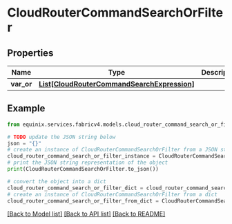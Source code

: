 # CloudRouterCommandSearchOrFilter


## Properties

Name | Type | Description | Notes
------------ | ------------- | ------------- | -------------
**var_or** | [**List[CloudRouterCommandSearchExpression]**](CloudRouterCommandSearchExpression.md) |  | [optional] 

## Example

```python
from equinix.services.fabricv4.models.cloud_router_command_search_or_filter import CloudRouterCommandSearchOrFilter

# TODO update the JSON string below
json = "{}"
# create an instance of CloudRouterCommandSearchOrFilter from a JSON string
cloud_router_command_search_or_filter_instance = CloudRouterCommandSearchOrFilter.from_json(json)
# print the JSON string representation of the object
print(CloudRouterCommandSearchOrFilter.to_json())

# convert the object into a dict
cloud_router_command_search_or_filter_dict = cloud_router_command_search_or_filter_instance.to_dict()
# create an instance of CloudRouterCommandSearchOrFilter from a dict
cloud_router_command_search_or_filter_from_dict = CloudRouterCommandSearchOrFilter.from_dict(cloud_router_command_search_or_filter_dict)
```
[[Back to Model list]](../README.md#documentation-for-models) [[Back to API list]](../README.md#documentation-for-api-endpoints) [[Back to README]](../README.md)


